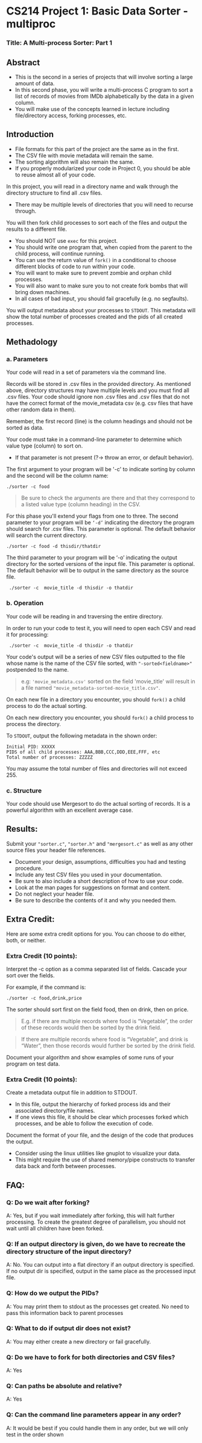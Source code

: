 # CS214 Project 1: Basic Data Sorter - multiproc

### Title: A Multi-process Sorter: Part 1

## Abstract
* This is the second in a series of projects that will involve sorting a large amount of data. 
* In this second phase, you will write a multi-process C program to sort a list of records of movies from IMDb alphabetically by the data in a given column. 
* You will make use of the concepts learned in lecture including file/directory access, forking processes, etc.

## Introduction
* File formats for this part of the project are the same as in the first.
* The CSV file with movie metadata will remain the same.
* The sorting algorithm will also remain the same.
* If you properly modularized your code in Project 0, you should be able to reuse almost all of your code.  

In this project, you will read in a directory name and walk through the directory structure to find all .csv files.

* There may be multiple levels of directories that you will need to recurse through.

You will then fork child processes to sort each of the files and output the results to a different file. 

* You should NOT use `exec` for this project. 
* You should write one program that, when copied from the parent to the child process, will continue running. 
* You can use the return value of `fork()` in a conditional to choose different blocks of code to run within your code. 
* You will want to make sure to prevent zombie and orphan child processes.
* You will also want to make sure you to not create fork bombs that will bring down machines.
* In all cases of bad input, you should fail gracefully (e.g. no segfaults).

You will output metadata about your processes to `STDOUT`. This metadata will show the total number of processes created and the pids of all created processes.

## Methadology

### a. Parameters

Your code will read in a set of parameters via the command line.

Records will be stored in .csv files in the provided directory. As mentioned above, directory structures may have multiple levels and you must find all .csv files. Your code should ignore non .csv files and .csv files that do not have the correct format of the movie_metadata csv (e.g. csv files that have other random data in them).

Remember, the first record (line) is the column headings and should not be sorted as data. 

Your code must take in a command-line parameter to determine which value type (column) to sort on. 
* If that parameter is not present (?-> throw an error, or default behavior).

The first argument to your program will be '-c' to indicate sorting by column and the second will be the column name:

`./sorter -c food`

> Be sure to check the arguments are there and that they correspond to a listed value type (column heading) in the CSV.

For this phase you'll extend your flags from one to three. The second parameter to your program will be `‘-d’` indicating the directory the program should search for .csv files. This parameter is optional. The default behavior will search the current directory.

`./sorter -c food -d thisdir/thatdir`

The third parameter to your program will be ‘-o’ indicating the output directory for the sorted versions of the input file. This parameter is optional. The default behavior will be to output in the same directory as the source file.     

` ./sorter -c  movie_title -d thisdir -o thatdir`

### b. Operation
Your code will be reading in and traversing the entire directory. 

In order to run your code to test it, you will need to open each CSV and read it for processing:

` ./sorter -c  movie_title -d thisdir -o thatdir`

Your code's output will be a series of new CSV files outputted to the file whose name is the name of the CSV file sorted, with `"-sorted<fieldname>"` postpended to the name.

>    e.g: `'movie_metadata.csv'` sorted on the field 'movie_title' will result in a file named `"movie_metadata-sorted-movie_title.csv"`.

On each new file in a directory you encounter, you should `fork()` a child process to do the actual sorting.

On each new directory you encounter, you should `fork()` a child process to process the directory.

To `STDOUT`, output the following metadata in the shown order:

```
Initial PID: XXXXX
PIDS of all child processes: AAA,BBB,CCC,DDD,EEE,FFF, etc
Total number of processes: ZZZZZ
```

You may assume the total number of files and directories will not exceed 255.


### c. Structure

Your code should use Mergesort to do the actual sorting of records. It is a powerful algorithm with an excellent average case.


## Results:
Submit your `"sorter.c"`, `"sorter.h"` and `"mergesort.c"` as well as any other source files your header file references.

* Document your design, assumptions, difficulties you had and testing procedure. 
* Include any test CSV files you used in your documentation. 
* Be sure to also include a short description of how to use your code. 
* Look at the man pages for suggestions on format and content. 
* Do not neglect your header file. 
* Be sure to describe the contents of it and why you needed them.


## Extra Credit:
Here are some extra credit options for you. You can choose to do either, both, or neither.

### Extra Credit (10 points):
Interpret the -c option as a comma separated list of fields. Cascade your sort over the fields. 

For example, if the command is:

`./sorter -c food,drink,price`

The sorter should sort first on the field food, then on drink, then on price. 

> E.g. if there are multiple records where food is “Vegetable”, the order of these records would then be sorted by the drink field. 

> If there are multiple records where food is “Vegetable”, and drink is “Water”, then those records would further be sorted by the drink field.

Document your algorithm and show examples of some runs of your program on test data.


### Extra Credit (10 points):
Create a metadata output file in addition to STDOUT. 
* In this file, output the hierarchy of forked process ids and their associated directory/file names. 
* If one views this file, it should be clear which processes forked which processes, and be able to follow the execution of code. 

Document the format of your file, and the design of the code that produces the output. 
* Consider using the linux utilities like gnuplot to visualize your data. 
* This might require the use of shared memory/pipe constructs to transfer data back and forth between processes.


## FAQ:
### Q: Do we wait after forking?

A: Yes, but if you wait immediately after forking, this will halt further processing. To create the greatest degree of parallelism, you should not wait until all children have been forked.

### Q: If an output directory is given, do we have to recreate the directory structure of the input directory?

A: No. You can output into a flat directory if an output directory is specified. If no output dir is specified, output in the same place as the processed input file.

### Q: How do we output the PIDs?

A: You may print them to stdout as the processes get created. No need to pass this information back to parent processes

### Q: What to do if output dir does not exist?

A: You may either create a new directory or fail gracefully.


### Q: Do we have to fork for both directories and CSV files?

A: Yes


### Q: Can paths be absolute and relative?

A: Yes


### Q: Can the command line parameters appear in any order?

A: It would be best if you could handle them in any order, but we will only test in the order shown


